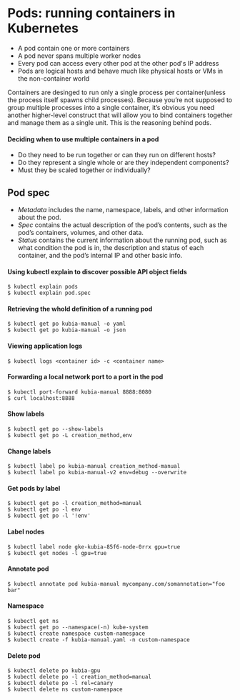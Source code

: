 # Pods: running containers in Kubernetes

- A pod contain one or more containers
- A pod never spans multiple worker nodes
- Every pod can access every other pod at the other pod's IP address
- Pods are logical hosts and behave much like physical hosts or VMs in the non-container world

Containers are desinged to run only a single process per container(unless the process itself spawns child processes). Because you’re not supposed to group multiple processes into a single container, it’s obvious you need another higher-level construct that will allow you to bind containers together and manage them as a single unit. This is the reasoning behind pods.

#### Deciding when to use multiple containers in a pod
- Do they need to be run together or can they run on different hosts?
- Do they represent a single whole or are they independent components?
- Must they be scaled together or individually?

## Pod spec
- *Metadata* includes the name, namespace, labels, and other information about the pod.
- *Spec* contains the actual description of the pod’s contents, such as the pod’s containers, volumes, and other data.
- *Status* contains the current information about the running pod, such as what condition the pod is in, the description and status of each container, and the pod’s internal IP and other basic info.


#### Using kubectl explain to discover possible API object fields

    $ kubectl explain pods
    $ kubectl explain pod.spec

#### Retrieving the whold definition of a running pod

    $ kubectl get po kubia-manual -o yaml
    $ kubectl get po kubia-manual -o json

#### Viewing application logs

    $ kubectl logs <container id> -c <container name>

#### Forwarding a local network port to a port in the pod

    $ kubectl port-forward kubia-manual 8888:8080
    $ curl localhost:8888


#### Show labels

    $ kubectl get po --show-labels
    $ kubectl get po -L creation_method,env

#### Change labels

    $ kubectl label po kubia-manual creation_method-manual
    $ kubectl label po kubia-manual-v2 env=debug --overwrite

#### Get pods by label

    $ kubectl get po -l creation_method=manual
    $ kubectl get po -l env
    $ kubectl get po -l '!env'

#### Label nodes

    $ kubectl label node gke-kubia-85f6-node-0rrx gpu=true
    $ kubectl get nodes -l gpu=true

#### Annotate pod

    $ kubectl annotate pod kubia-manual mycompany.com/somannotation="foo bar"

#### Namespace

    $ kubectl get ns
    $ kubectl get po --namespace(-n) kube-system
    $ kubectl create namespace custom-namespace
    $ kubectl create -f kubia-manual.yaml -n custom-namespace

#### Delete pod

    $ kubectl delete po kubia-gpu
    $ kubectl delete po -l creation_method=manual
    $ kubectl delete po -l rel=canary
    $ kubectl delete ns custom-namespace
